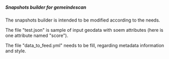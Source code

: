 ##### Snapshots builder for gemeindescan

The snapshots builder is intended to be modified according to the needs. 

The file "test.json" is sample of input geodata with soem attributes (here is one attribute named "score"). 

The file "data_to_feed.yml" needs to be fill, regarding metadata information and style. 

